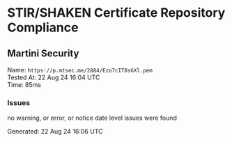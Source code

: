 # STIR/SHAKEN Certificate Repository Compliance

## Martini Security

Name: `https://p.mtsec.me/2884/Ezo7cIT8sGXl.pem`\
Tested At: 22 Aug 24 16:04 UTC\
Time: 85ms

### Issues

no warning, or error, or notice date level issues were found

Generated: 22 Aug 24 16:06 UTC
